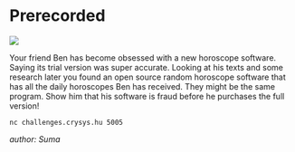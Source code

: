 # Prerecorded
![](https://img.shields.io/badge/hard-gray)

Your friend Ben has become obsessed with a new horoscope software. Saying its trial version was super accurate. Looking at his texts and some research later you found an open source random horoscope software that has all the daily horoscopes Ben has received. They might be the same program. Show him that his software is fraud before he purchases the full version!

`nc challenges.crysys.hu 5005`

*author: Suma*